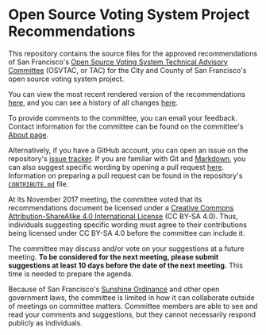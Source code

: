 # Open Source Voting System Project Recommendations

This repository contains the source files for the approved recommendations of
San Francisco's [Open Source Voting System Technical Advisory
Committee][osvtac] (OSVTAC, or TAC) for the City and County of San
Francisco's open source voting system project.

You can view the most recent rendered version of the recommendations
[here][recommendations-rendered], and you can see a history of all changes
[here][recommendations-history].

To provide comments to the committee, you can email your feedback. Contact
information for the committee can be found on the committee's [About
page][osvtac-about].

Alternatively, if you have a GitHub account, you can open an issue on the
repository's [issue tracker][recommendations-issues]. If you are familiar
with Git and [Markdown][markdown], you can also suggest specific wording by
opening a pull request [here][recommendations-pulls]. Information on
preparing a pull request can be found in the repository's
[`CONTRIBUTE.md`](CONTRIBUTE.md) file.

At its November 2017 meeting, the committee voted that its recommendations
document be licensed under a [Creative Commons Attribution-ShareAlike 4.0
International License](http://creativecommons.org/licenses/by-sa/4.0/)
(CC BY-SA 4.0). Thus, individuals suggesting specific wording must agree
to their contributions being licensed under CC BY-SA 4.0 before the
committee can include it.

The committee may discuss and/or vote on your suggestions at a future
meeting. **To be considered for the next meeting, please submit suggestions
at least 10 days before the date of the next meeting.** This time is needed
to prepare the agenda.

Because of San Francisco's [Sunshine Ordinance] and other
open government laws, the committee is limited in how it can collaborate
outside of meetings on committee matters. Committee members are able to see
and read your comments and suggestions, but they cannot necessarily respond
publicly as individuals.


[markdown]: https://guides.github.com/features/mastering-markdown/
[osvtac]: https://osvtac.github.io
[osvtac-about]: https://osvtac.github.io/about
[recommendations-history]: https://github.com/OSVTAC/project-recommendations/commits/master
[recommendations-issues]: https://github.com/OSVTAC/project-recommendations/issues
[recommendations-pulls]: https://github.com/OSVTAC/project-recommendations/pulls
[recommendations-rendered]: https://osvtac.github.io/recommendations/index
[Sunshine Ordinance]: https://www.sfcityattorney.org/good-government/sunshine/

